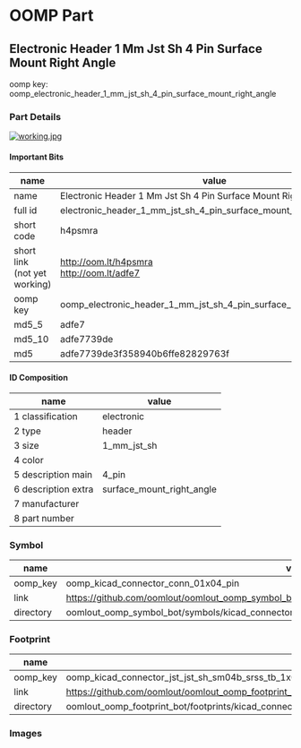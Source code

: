# OOMP Part  
## Electronic Header 1 Mm Jst Sh 4 Pin Surface Mount Right Angle  
  
oomp key: oomp_electronic_header_1_mm_jst_sh_4_pin_surface_mount_right_angle  
  
### Part Details  
  
[![working.jpg](working_600.jpg)](working.jpg)  
  
#### Important Bits  
| name | value | 
| --- | --- | 
| name | Electronic Header 1 Mm Jst Sh 4 Pin Surface Mount Right Angle | 
| full id | electronic_header_1_mm_jst_sh_4_pin_surface_mount_right_angle | 
| short code | h4psmra | 
| short link<br>(not yet working) | http://oom.lt/h4psmra<br>http://oom.lt/adfe7 | 
| oomp key | oomp_electronic_header_1_mm_jst_sh_4_pin_surface_mount_right_angle | 
| md5_5 | adfe7 | 
| md5_10 | adfe7739de | 
| md5 | adfe7739de3f358940b6ffe82829763f | 
#### ID Composition  
| name | value | 
| --- | --- | 
| 1 classification | electronic | 
| 2 type | header | 
| 3 size | 1_mm_jst_sh | 
| 4 color |  | 
| 5 description main | 4_pin | 
| 6 description extra | surface_mount_right_angle | 
| 7 manufacturer |  | 
| 8 part number |  | 
### Symbol  
| name | value | 
| --- | --- | 
| oomp_key | oomp_kicad_connector_conn_01x04_pin | 
| link | https://github.com/oomlout/oomlout_oomp_symbol_bot/tree/main/symbols/kicad_connector_conn_01x04_pin | 
| directory | oomlout_oomp_symbol_bot/symbols/kicad_connector_conn_01x04_pin//working/working.kicad_sym | 
### Footprint  
| name | value | 
| --- | --- | 
| oomp_key | oomp_kicad_connector_jst_jst_sh_sm04b_srss_tb_1x04_1mp_p1_00mm_horizontal | 
| link | https://github.com/oomlout/oomlout_oomp_footprint_bot/tree/main/foootprntss/kicad_connector_jst_jst_sh_sm04b_srss_tb_1x04_1mp_p1_00mm_horizontal | 
| directory | oomlout_oomp_footprint_bot/footprints/kicad_connector_jst_jst_sh_sm04b_srss_tb_1x04_1mp_p1_00mm_horizontal//working/working.kicad_mod | 
### Images  
